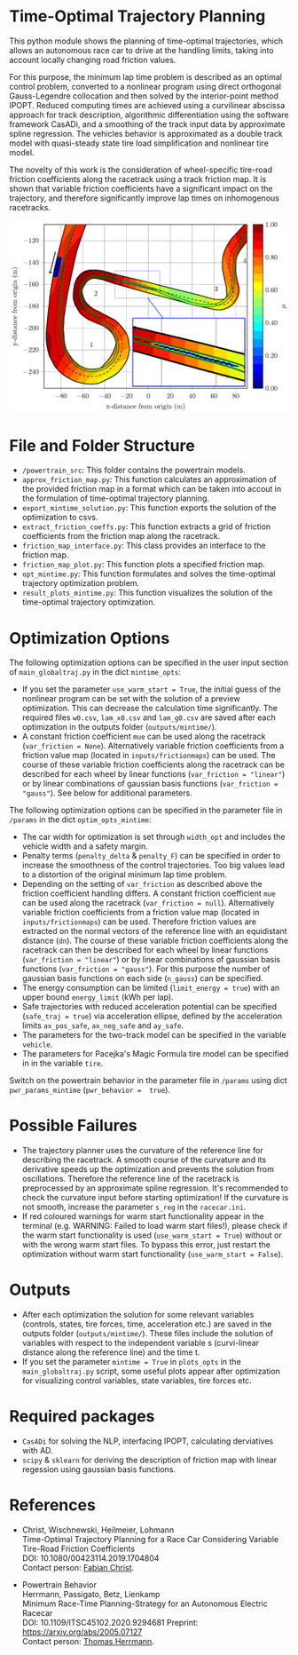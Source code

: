 # Time-Optimal Trajectory Planning
This python module shows the planning of time-optimal trajectories, which allows an autonomous race car to drive at
the handling limits, taking into account locally changing road friction values.

For this purpose, the minimum lap time problem is described as an optimal control problem,
converted to a nonlinear program using direct orthogonal Gauss-Legendre collocation and then solved by the
interior-point method IPOPT. Reduced computing times are achieved using a curvilinear abscissa approach for track
description, algorithmic differentiation using the software framework CasADi, and a smoothing of the track input data
by approximate spline regression. The vehicles behavior is approximated as a double track model with quasi-steady state
tire load simplification and nonlinear tire model.

The novelty of this work is the consideration of wheel-specific tire-road friction coefficients along the racetrack
using a track friction map. It is shown that variable friction coefficients have a significant impact on the
trajectory, and therefore significantly improve lap times on inhomogenous racetracks.

![Raceline for the Berlin FE track considering variable friction values](var_friction_berlin.png)

# File and Folder Structure
* `/powertrain_src`: This folder contains the powertrain models. 
* `approx_friction_map.py`: This function calculates an approximation of the provided friction map in a format 
which can be taken into accout in the formulation of time-optimal trajectory planning. 
* `export_mintime_solution.py`: This function exports the solution of the optimization to csvs.
* `extract_friction_coeffs.py`: This function extracts a grid of friction coefficients from the friction map along the 
racetrack.
* `friction_map_interface.py`: This class provides an interface to the friction map.
* `friction_map_plot.py`: This function plots a specified friction map.
* `opt_mintime.py`: This function formulates and solves the time-optimal trajectory optimization problem.
* `result_plots_mintime.py`: This function visualizes the solution of the time-optimal trajectory optimization.

# Optimization Options
The following optimization options can be specified in the user input section of `main_globaltraj.py` in the dict 
`mintime_opts`:
* If you set the parameter `use_warm_start = True`, the initial guess of the nonlinear program can be set with the 
solution of a preview optimization. This can decrease the calculation time significantly. The required files 
`w0.csv`, `lam_x0.csv` and `lam_g0.csv` are saved after each optimization in the outputs folder (`outputs/mintime/`).
* A constant friction coefficient `mue` can be used along the racetrack (`var_friction = None`). Alternatively 
variable friction coefficients from a friction value map (located in `inputs/frictionmaps`) can be used. The 
course of these variable friction coefficients along the racetrack can be described for each wheel by linear 
functions (`var_friction = "linear"`) or by linear combinations of gaussian basis functions (`var_friction = "gauss"`).
See below for additional parameters.

The following optimization options can be specified in the parameter file in `/params` in the dict `optim_opts_mintime`:
* The car width for optimization is set through `width_opt` and includes the vehicle width and a safety margin.
* Penalty terms (`penalty_delta` & `penalty_F`) can be specified in order to increase the smoothness of the control 
trajectories. Too big values lead to a distortion of the original minimum lap time problem.
* Depending on the setting of `var_friction` as described above the friction coefficient handling differs. A constant 
friction coefficient `mue` can be used along the racetrack (`var_friction = null`). Alternatively 
variable friction coefficients from a friction value map (located in `inputs/frictionmaps`) can be used. Therefore
friction values are extracted on the normal vectors of the reference line with an equidistant distance (`dn`). The 
course of these variable friction coefficients along the racetrack can then be described for each wheel by linear 
functions (`var_friction = "linear"`) or by linear combinations of gaussian basis functions (`var_friction = "gauss"`). 
For this purpose the number of gaussian basis functions on each side (`n_gauss`) can be specified. 
* The energy consumption can be limited (`limit_energy = true`) with an upper bound `energy_limit` (kWh per lap).
* Safe trajectories with reduced acceleration potential can be specified (`safe_traj = true`) via acceleration ellipse, 
defined by the acceleration limits `ax_pos_safe`, `ax_neg_safe` and `ay_safe`.
* The parameters for the two-track model can be specified in the variable `vehicle`.
* The parameters for Pacejka's Magic Formula tire model can be specified in in the variable `tire`.

Switch on the powertrain behavior in the parameter file in `/params` using dict `pwr_params_mintime` (`pwr_behavior = 
true`).

# Possible Failures
* The trajectory planner uses the curvature of the reference line for describing the racetrack. A smooth course of the 
curvature and its derivative speeds up the optimization and prevents the solution from oscillations. Therefore the 
reference line of the racetrack is preprocessed by an approximate spline regression. It's recommended to check the 
curvature input before starting optimization! If the curvature is not smooth, increase the parameter `s_reg` in the 
`racecar.ini`.
* If red coloured warnings for warm start functionality appear in the terminal (e.g. WARNING: Failed to load warm start 
files!), please check if the warm start functionality is used (`use_warm_start = True`) without or with the wrong 
warm start files. To bypass this error, just restart the optimization without warm start functionality 
(`use_warm_start = False`). 

# Outputs
* After each optimization the solution for some relevant variables (controls, states, tire forces, time, acceleration
etc.) are saved in the outputs folder (`outputs/mintime/`). These files include the solution of variables with respect
to the independent variable s (curvi-linear distance along the reference line) and the time t.
* If you set the parameter `mintime = True` in `plots_opts` in the `main_globaltraj.py` script, some useful plots appear 
after optimization for visualizing control variables, state variables, tire forces etc.

# Required packages
* `CasADi` for solving the NLP, interfacing IPOPT, calculating derviatives with AD.
* `scipy` & `sklearn` for deriving the description of friction map with linear regession using gaussian basis functions.

# References
* Christ, Wischnewski, Heilmeier, Lohmann\
Time-Optimal Trajectory Planning for a Race Car Considering Variable Tire-Road Friction Coefficients\
DOI: 10.1080/00423114.2019.1704804\
Contact person: [Fabian Christ](mailto:fabian.christ@tum.de).

* Powertrain Behavior\
Herrmann, Passigato, Betz, Lienkamp\
Minimum Race-Time Planning-Strategy for an Autonomous Electric Racecar\
DOI: 10.1109/ITSC45102.2020.9294681
Preprint: https://arxiv.org/abs/2005.07127 \
Contact person: [Thomas Herrmann](mailto:thomas.herrmann@tum.de).
